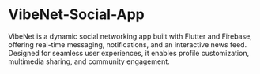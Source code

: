 # VibeNet-Social-App
VibeNet is a dynamic social networking app built with Flutter and Firebase, offering real-time messaging, notifications, and an interactive news feed. Designed for seamless user experiences, it enables profile customization, multimedia sharing, and community engagement.
